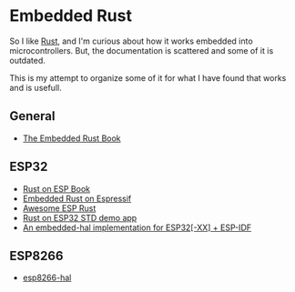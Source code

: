 # Embedded Rust

So I like [Rust](https://www.rust-lang.org/), and I'm curious about how it works embedded into microcontrollers.  But, the documentation is scattered and some of it is outdated.

This is my attempt to organize some of it for what I have found that works and is usefull.

## General
* [The Embedded Rust Book](https://docs.rust-embedded.org/book/intro/index.html)

## ESP32
* [Rust on ESP Book](https://esp-rs.github.io/book/introduction.html)
* [Embedded Rust on Espressif](https://espressif-trainings.ferrous-systems.com/01_intro.html)
* [Awesome ESP Rust](https://github.com/esp-rs/awesome-esp-rust)
* [Rust on ESP32 STD demo app](https://github.com/ivmarkov/rust-esp32-std-demo)
* [An embedded-hal implementation for ESP32[-XX] + ESP-IDF](https://github.com/esp-rs/esp-idf-hal)

## ESP8266
* [esp8266-hal](https://github.com/esp-rs/esp8266-hal)
